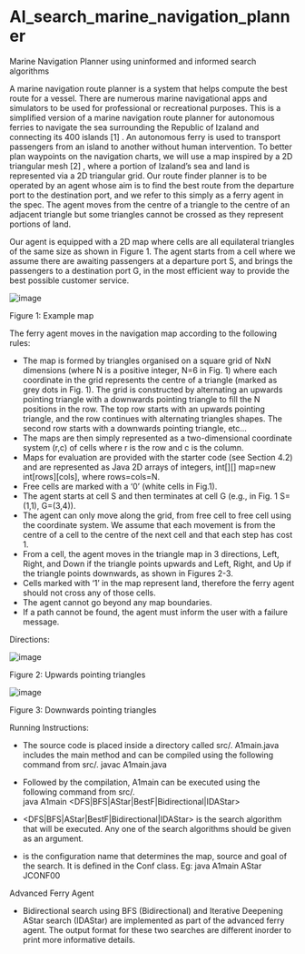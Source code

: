 # AI_search_marine_navigation_planner
Marine Navigation Planner using uninformed and informed search algorithms

A marine navigation route planner is a system that helps compute the best route for a vessel. There are numerous marine navigational apps and simulators to be used for professional or recreational purposes. This is a simplified version of a marine navigation route planner for autonomous ferries to navigate the sea surrounding the Republic of Izaland and connecting its 400 islands [1] . An autonomous ferry is used to transport passengers from an island to another without human intervention. To better plan waypoints on the navigation charts, we will use a map inspired by a 2D triangular mesh [2] , where a portion of Izaland’s sea and land is represented via a 2D triangular grid. Our route finder planner is to be operated by an agent whose aim is to find the best route from the departure port to the destination port, and we refer to this simply as a ferry agent in the spec. The agent moves from the centre of a triangle to the centre of an adjacent triangle but some triangles cannot be crossed as they represent portions of land.

Our agent is equipped with a 2D map where cells are all equilateral triangles of the same size as shown in Figure 1. The agent starts from a cell where we assume there are awaiting passengers at a departure port S, and brings the passengers to a destination port G, in the most efficient way to provide the best possible customer service.

![image](https://github.com/reniacorreya/AI_search_marine_navigation_planner/assets/122054528/3a148112-8a4a-4273-9805-5473af136370)

Figure 1: Example map


The ferry agent moves in the navigation map according to the following rules:

- The map is formed by triangles organised on a square grid of NxN dimensions (where N is a positive integer, N=6 in Fig. 1) where each coordinate in the grid represents the centre of a triangle (marked as grey dots in Fig. 1). The grid is constructed by alternating an upwards pointing triangle with a downwards pointing triangle to fill the N positions in the row. The top row starts with an upwards pointing triangle, and the row continues with alternating triangles shapes. The second row starts with a downwards pointing triangle, etc...
- The maps are then simply represented as a two-dimensional coordinate system (r,c) of cells where r is the row and c is the column.
- Maps for evaluation are provided with the starter code (see Section 4.2) and are represented as Java 2D arrays of integers, int[][] map=new int[rows][cols], where rows=cols=N.
- Free cells are marked with a ‘0’ (white cells in Fig.1).
- The agent starts at cell S and then terminates at cell G (e.g., in Fig. 1 S=(1,1), G=(3,4)).
- The agent can only move along the grid, from free cell to free cell using the coordinate system. We assume that each movement is from the centre of a cell to the centre of the next cell and that each step has cost 1.
- From a cell, the agent moves in the triangle map in 3 directions, Left, Right, and Down if the triangle points upwards and Left, Right, and Up if the triangle points downwards, as shown in Figures 2-3.
- Cells marked with ‘1’ in the map represent land, therefore the ferry agent should not cross any of those cells.
- The agent cannot go beyond any map boundaries.
- If a path cannot be found, the agent must inform the user with a failure message.
  
Directions:

![image](https://github.com/reniacorreya/AI_search_marine_navigation_planner/assets/122054528/daf31c05-9a16-4b70-adf2-a1e69cfe169e)

Figure 2: Upwards pointing triangles

![image](https://github.com/reniacorreya/AI_search_marine_navigation_planner/assets/122054528/15074cee-f197-4d04-8374-d87e555038d9)

Figure 3: Downwards pointing triangles

Running Instructions:

-	The source code is placed inside a directory called src/. 
	A1main.java includes the main method and can be compiled using the following command from src/.
	javac A1main.java

-	Followed by the compilation, A1main can be executed using the following command from src/.	
	java A1main <DFS|BFS|AStar|BestF|Bidirectional|IDAStar> <ConfID>

-	<DFS|BFS|AStar|BestF|Bidirectional|IDAStar> is the search algorithm that will be executed. 
	Any one of the search algorithms should be given as an argument. 

-	<ConfID> is the configuration name that determines the map, source and goal of the search. 
	It is defined in the Conf class. 
	Eg: java A1main AStar JCONF00

Advanced Ferry Agent

-	Bidirectional search using BFS (Bidirectional) and Iterative Deepening AStar search (IDAStar) are implemented as part of the advanced ferry agent. 
	The output format for these two searches are different inorder to print more informative details.
